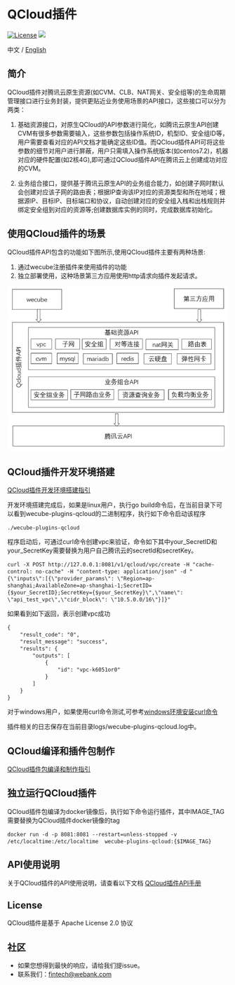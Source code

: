 # QCloud插件
[![License](https://img.shields.io/badge/License-Apache%202.0-blue.svg)](https://opensource.org/licenses/Apache-2.0)
![](https://img.shields.io/badge/language-golang-orang.svg)

中文 / [English](README_EN.md)

## 简介

QCloud插件对腾讯云原生资源(如CVM、CLB、NAT网关、安全组等)的生命周期管理接口进行业务封装，提供更贴近业务使用场景的API接口，这些接口可以分为两类：
1. 基础资源接口，对原生QCloud的API参数进行简化，如腾讯云原生API创建CVM有很多参数需要输入，这些参数包括操作系统ID，机型ID、安全组ID等，用户需要查看对应的API文档才能确定这些ID值。而QCloud插件API可将这些参数的细节对用户进行屏蔽，用户只需填入操作系统版本(如centos7.2)，机器对应的硬件配置(如2核4G),即可通过QCloud插件API在腾讯云上创建成功对应的CVM。

2. 业务组合接口，提供基于腾讯云原生API的业务组合能力，如创建子网时默认会创建对应该子网的路由表；根据IP查询该IP对应的资源类型和所在地域；根据源IP、目标IP、目标端口和协议，自动创建对应的安全组入栈和出栈规则并绑定安全组到对应的资源等;创建数据库实例的同时，完成数据库初始化。

## 使用QCloud插件的场景
QCloud插件API包含的功能如下图所示,使用QCloud插件主要有两种场景:
1. 通过wecube注册插件来使用插件的功能
2. 独立部署使用，这种场景第三方应用使用http请求向插件发起请求。

<img src="./docs/compile/images/plugin_function.png" />

## QCloud插件开发环境搭建
[QCloud插件开发环境搭建指引](docs/compile/wecube-plugins-qcloud_build_dev_env.md)

开发环境搭建完成后，如果是linux用户，执行go build命令后，在当前目录下可以看到wecube-plugins-qcloud的二进制程序，执行如下命令启动该程序
```
./wecube-plugins-qcloud
```

程序启动后，可通过curl命令创建vpc来验证，命令如下其中your_SecretID和your_SecretKey需要替换为用户自己腾讯云的secretId和secretKey。
```
curl -X POST http://127.0.0.1:8081/v1/qcloud/vpc/create -H "cache-control: no-cache" -H "content-type: application/json" -d "{\"inputs\":[{\"provider_params\": \"Region=ap-shanghai;AvailableZone=ap-shanghai-1;SecretID={$your_SecretID};SecretKey={$your_SecretKey}\",\"name\": \"api_test_vpc\",\"cidr_block\": \"10.5.0.0/16\"}]}"

```
如果看到如下返回，表示创建vpc成功
```
{
    "result_code": "0",
    "result_message": "success",
    "results": {
        "outputs": [
            {
                "id": "vpc-k6051or0"
            }
        ]
    }
}
```
对于windows用户，如果使用curl命令测试,可参考[windows环境安装curl命令](docs/windows_install_curl.md)

插件相关的日志保存在当前目录logs/wecube-plugins-qcloud.log中。

## QCloud编译和插件包制作
[QCloud插件包编译和制作指引](docs/compile/wecube-plugins-qcloud_compile_guide.md)


## 独立运行QCloud插件
QCloud插件包编译为docker镜像后，执行如下命令运行插件，其中IMAGE_TAG需要替换为QCloud插件docker镜像的tag

```
docker run -d -p 8081:8081 --restart=unless-stopped -v /etc/localtime:/etc/localtime  wecube-plugins-qcloud:{$IMAGE_TAG}
```

## API使用说明
关于QCloud插件的API使用说明，请查看以下文档
[QCloud插件API手册](docs/api/wecube_plugins_qcloud_api_guide.md)

## License
QCloud插件是基于 Apache License 2.0 协议

## 社区
- 如果您想得到最快的响应，请给我们提issue。
- 联系我们：fintech@webank.com
